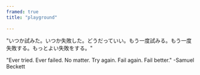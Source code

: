 ```yaml
---
framed: true
title: "playground"
 
---
```



"いつか試みた。いつか失敗した。どうだっていい。もう一度試みる。もう一度失敗する。もっとよい失敗をする。"  

"Ever tried. Ever failed. No matter. Try again. Fail again. Fail better." 
-Samuel Beckett